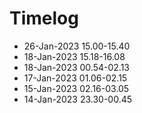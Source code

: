 # Timelog
- 26-Jan-2023 15.00-15.40
- 18-Jan-2023 15.18-16.08
- 18-Jan-2023 00.54-02.13
- 17-Jan-2023 01.06-02.15
- 15-Jan-2023 02.16-03.05
- 14-Jan-2023 23.30-00.45

